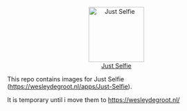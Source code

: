 <p align="center">
  <img src='https://wesleydegroot.nl/assets/apps/Just%20Selfie.png' alt='Just Selfie' width='128px'><br />
  <a href='https://wesleydegroot.nl/apps/Just-Selfie'>Just Selfie</a>
</p>

This repo contains images for Just Selfie (https://wesleydegroot.nl/apps/Just-Selfie).

It is temporary until i move them to https://wesleydegroot.nl/
